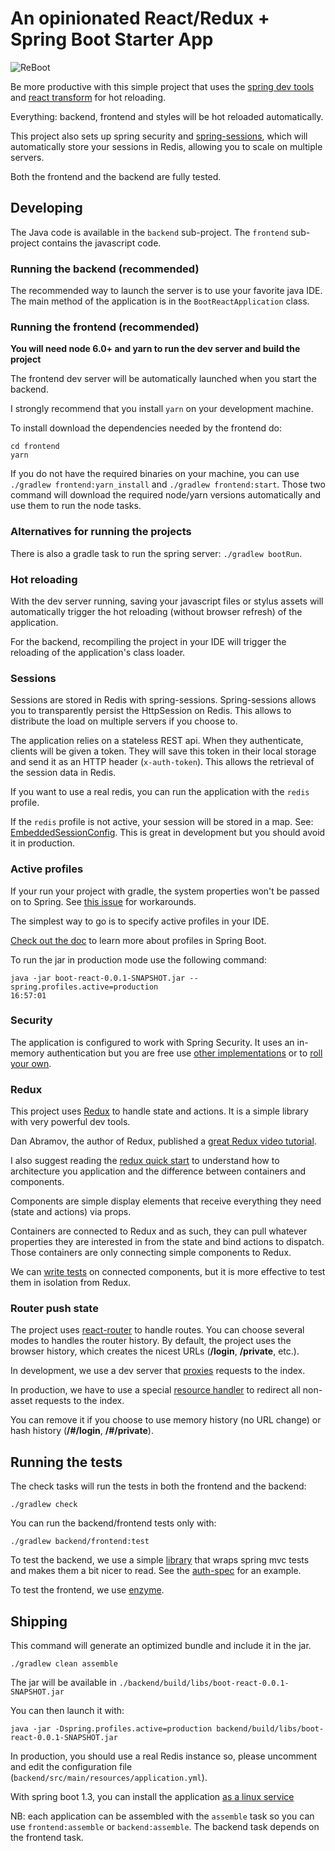 # An opinionated React/Redux + Spring Boot Starter App

![ReBoot](https://upload.wikimedia.org/wikipedia/en/3/37/Reboottitlecard.gif "ReBoot")

Be more productive with this simple project that uses the [spring dev tools](https://spring.io/blog/2015/06/17/devtools-in-spring-boot-1-3)
and [react transform](https://github.com/gaearon/babel-plugin-react-transform) for hot reloading.

Everything: backend, frontend and styles will be hot reloaded automatically.

This project also sets up spring security and [spring-sessions](http://projects.spring.io/spring-session/), which will
automatically store your sessions in Redis, allowing you to scale on multiple servers.

Both the frontend and the backend are fully tested.

## Developing

The Java code is available in the `backend` sub-project.
The `frontend` sub-project contains the javascript code.

### Running the backend (recommended)

The recommended way to launch the server is to use your favorite java IDE.
The main method of the application is in the `BootReactApplication` class.

### Running the frontend (recommended)

**You will need node 6.0+ and yarn to run the dev server and build the project**

The frontend dev server will be automatically launched when you start the backend.

I strongly recommend that you install `yarn` on your development machine.

To install download the dependencies needed by the frontend do:

```
cd frontend
yarn
```

If you do not have the required binaries on your machine, you can use `./gradlew frontend:yarn_install` and `./gradlew frontend:start`.
Those two command will download the required node/yarn versions automatically and use them to run the node tasks.

### Alternatives for running the projects

There is also a gradle task to run the spring server: `./gradlew bootRun`.

### Hot reloading

With the dev server running, saving your javascript files or stylus assets will automatically trigger the hot reloading
(without browser refresh) of the application.

For the backend, recompiling the project in your IDE will trigger the reloading of the application's class loader.

### Sessions

Sessions are stored in Redis with spring-sessions.
Spring-sessions allows you to transparently persist the HttpSession on Redis.
This allows to distribute the load on multiple servers if you choose to.

The application relies on a stateless REST api.
When they authenticate, clients will be given a token.
They will save this token in their local storage and send it as an HTTP header (`x-auth-token`).
This allows the retrieval of the session data in Redis.

If you want to use a real redis, you can run the application with the `redis` profile.

If the `redis` profile is not active, your session will be stored in a map.
See: [EmbeddedSessionConfig](https://github.com/wlindner/ReBoot/blob/master/backend/src/main/java/react/config/redis/EmbeddedSessionConfig.java).
This is great in development but you should avoid it in production.

### Active profiles

If your run your project with gradle, the system properties won't be passed on to Spring.
See [this issue](https://github.com/spring-projects/spring-boot/issues/832) for workarounds.

The simplest way to go is to specify active profiles in your IDE.

[Check out the doc](http://docs.spring.io/spring-boot/docs/current/reference/html/boot-features-profiles.html) to learn
more about profiles in Spring Boot.

To run the jar in production mode use the following command:

```
java -jar boot-react-0.0.1-SNAPSHOT.jar --spring.profiles.active=production                                                       16:57:01
```

### Security

The application is configured to work with Spring Security.
It uses an in-memory authentication but you are free use
[other implementations](http://docs.spring.io/spring-security/site/docs/4.0.2.RELEASE/reference/htmlsingle/#jc-authentication)
or to [roll your own](http://docs.spring.io/spring-security/site/docs/4.0.2.RELEASE/reference/htmlsingle/#core-services).

### Redux

This project uses [Redux](https://github.com/rackt/react-redux) to handle state and actions.
It is a simple library with very powerful dev tools.

Dan Abramov, the author of Redux, published a [great Redux video tutorial](https://egghead.io/series/getting-started-with-redux).

I also suggest reading the [redux quick start](https://github.com/rackt/react-redux/blob/master/docs/quick-start.md) to understand
how to architecture you application and the difference between containers and components.

Components are simple display elements that receive everything they need (state and actions) via props.

Containers are connected to Redux and as such, they can pull whatever properties they are interested in from the state
and bind actions to dispatch.
Those containers are only connecting simple components to Redux.

We can [write tests](http://rackt.github.io/redux/docs/recipes/WritingTests.html) on connected components,
but it is more effective to test them in isolation from Redux.

### Router push state

The project uses [react-router](https://github.com/rackt/react-router) to handle routes.
You can choose several modes to handles the router history.
By default, the project uses the browser history,
which creates the nicest URLs (**/login**, **/private**, etc.).

In development, we use a dev server that
[proxies](https://github.com/wlindner/ReBoot/blob/master/frontend/server.js#L21-L24) requests to the index.

In production, we have to use a special [resource handler](https://github.com/wlindner/ReBoot/blob/master/backend/src/main/java/react/config/SinglePageAppConfig.java)
to redirect all non-asset requests to the index.

You can remove it if you choose to use memory history (no URL change) or hash history
(**/\#/login**, **/#/private**).

## Running the tests

The check tasks will run the tests in both the frontend and the backend:

```
./gradlew check
```

You can run the backend/frontend tests only with:

```
./gradlew backend/frontend:test
```

To test the backend, we use a simple [library](https://github.com/geowarin/spring-spock-mvc) that wraps
spring mvc tests and makes them a bit nicer to read.
See the [auth-spec](https://github.com/wlindner/ReBoot/blob/master/backend/src/test/groovy/react/auth/AuthenticationSpec.groovy) for an example.

To test the frontend, we use [enzyme](https://github.com/airbnb/enzyme).

## Shipping

This command will generate an optimized bundle and include it in the jar.

```
./gradlew clean assemble
```

The jar will be available in `./backend/build/libs/boot-react-0.0.1-SNAPSHOT.jar`

You can then launch it with:

```
java -jar -Dspring.profiles.active=production backend/build/libs/boot-react-0.0.1-SNAPSHOT.jar
```

In production, you should use a real Redis instance so, please uncomment and edit the configuration file
(`backend/src/main/resources/application.yml`).

With spring boot 1.3, you can install the application [as a linux service](http://docs.spring.io/spring-boot/docs/current-SNAPSHOT/reference/html/deployment-install.html#deployment-service)

NB: each application can be assembled with the `assemble` task so you can use `frontend:assemble` or `backend:assemble`.
The backend task depends on the frontend task.
